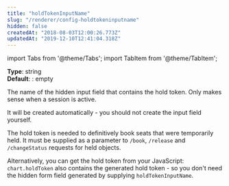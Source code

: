 ```yaml
---
title: "holdTokenInputName"
slug: "/renderer/config-holdtokeninputname"
hidden: false
createdAt: "2018-08-03T12:00:26.773Z"
updatedAt: "2019-12-10T12:41:04.318Z"
---
```


import Tabs from '@theme/Tabs';
import TabItem from '@theme/TabItem';

**Type**: string  
**Default**: : empty  

The name of the hidden input field that contains the hold token. Only makes sense when a session is active. 

It will be created automatically - you should not create the input field yourself.

The hold token is needed to definitively book seats that were temporarily held. It must be supplied as a parameter to `/book`, `/release` and `/changeStatus` requests for held objects.

Alternatively, you can get the hold token from your JavaScript: `chart.holdToken` also contains the generated hold token - so you don't need the hidden form field generated by supplying `holdTokenInputName`.
